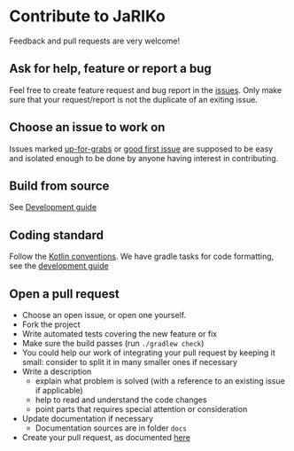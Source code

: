 # Contribute to JaRIKo

Feedback and pull requests are very welcome!

## Ask for help, feature or report a bug

Feel free to create feature request and bug report in the [issues](https://github.com/smeup/jariko/issues).
Only make sure that your request/report is not the duplicate of an exiting issue.

## Choose an issue to work on

Issues marked [up-for-grabs](https://github.com/smeup/jariko/issues?q=is%3Aissue+is%3Aopen+label%3A%22up+for+grabs%22) 
or [good first issue](https://github.com/smeup/jariko/issues?q=is%3Aissue+is%3Aopen+label%3A%22good+first+issue%22) 
are supposed to be easy and isolated enough to be done by anyone having interest in contributing.

## Build from source

See [Development guide](docs/development.md)

## Coding standard

Follow the [Kotlin conventions](https://kotlinlang.org/docs/reference/coding-conventions.html). 
We have gradle tasks for code formatting, see the [development guide](docs/development.md#Autoformatting)

## Open a pull request

* Choose an open issue, or open one yourself.
* Fork the project 
* Write automated tests covering the new feature or fix
* Make sure the build passes (run `./gradlew check`)
* You could help our work of integrating your pull request by keeping it small: consider to split it in many smaller ones if necessary
* Write a description
  * explain what problem is solved (with a reference to an existing issue if applicable)
  * help to read and understand the code changes
  * point parts that requires special attention or consideration
* Update documentation if necessary
  * Documentation sources are in folder `docs`
* Create your pull request, as documented [here](https://help.github.com/en/github/collaborating-with-issues-and-pull-requests/creating-a-pull-request-from-a-fork)
